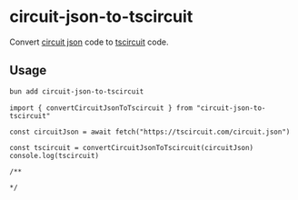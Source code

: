 # circuit-json-to-tscircuit

Convert [circuit json](https://github.com/tscircuit/circuit-json) code to [tscircuit](https://github.com/tscircuit/tscircuit) code.

## Usage

```bash
bun add circuit-json-to-tscircuit
```

```tsx
import { convertCircuitJsonToTscircuit } from "circuit-json-to-tscircuit"

const circuitJson = await fetch("https://tscircuit.com/circuit.json")

const tscircuit = convertCircuitJsonToTscircuit(circuitJson)
console.log(tscircuit)

/**

*/
```
